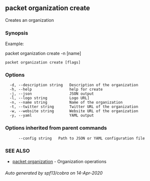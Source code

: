 ## packet organization create

Creates an organization

### Synopsis

Example:

packet organization create -n [name]

	

```
packet organization create [flags]
```

### Options

```
  -d, --description string   Description of the organization
  -h, --help                 help for create
  -j, --json                 JSON output
  -l, --logo string          Logo URL]
  -n, --name string          Name of the organization
  -t, --twitter string       Twitter URL of the organization
  -w, --website string       Website URL of the organization
  -y, --yaml                 YAML output
```

### Options inherited from parent commands

```
      --config string   Path to JSON or YAML configuration file
```

### SEE ALSO

* [packet organization](packet_organization.md)	 - Organization operations

###### Auto generated by spf13/cobra on 14-Apr-2020
